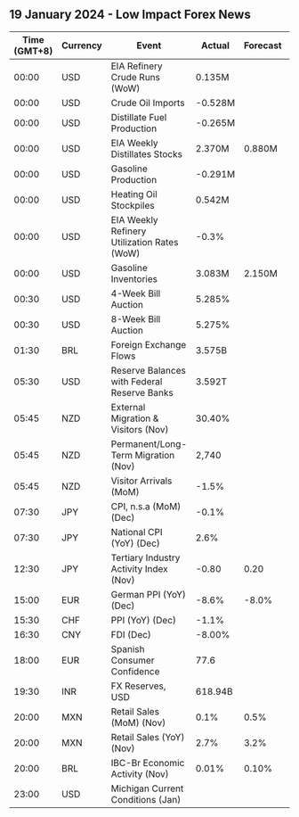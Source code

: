 ## 19 January 2024 - Low Impact Forex News

| Time (GMT+8) | Currency | Event | Actual | Forecast | Previous |
|------|----------|-------|--------|----------|----------|
| 00:00 | USD | EIA Refinery Crude Runs (WoW) | 0.135M |  | -0.161M |
| 00:00 | USD | Crude Oil Imports | -0.528M |  | 1.316M |
| 00:00 | USD | Distillate Fuel Production | -0.265M |  | -0.064M |
| 00:00 | USD | EIA Weekly Distillates Stocks | 2.370M | 0.880M | 6.528M |
| 00:00 | USD | Gasoline Production | -0.291M |  | 0.901M |
| 00:00 | USD | Heating Oil Stockpiles | 0.542M |  | -0.623M |
| 00:00 | USD | EIA Weekly Refinery Utilization Rates (WoW) | -0.3% |  | -0.6% |
| 00:00 | USD | Gasoline Inventories | 3.083M | 2.150M | 8.029M |
| 00:30 | USD | 4-Week Bill Auction | 5.285% |  | 5.280% |
| 00:30 | USD | 8-Week Bill Auction | 5.275% |  | 5.275% |
| 01:30 | BRL | Foreign Exchange Flows | 3.575B |  | -2.062B |
| 05:30 | USD | Reserve Balances with Federal Reserve Banks | 3.592T |  | 3.537T |
| 05:45 | NZD | External Migration & Visitors (Nov) | 30.40% |  | 39.80% |
| 05:45 | NZD | Permanent/Long-Term Migration (Nov) | 2,740 |  | 9,090 |
| 05:45 | NZD | Visitor Arrivals (MoM) | -1.5% |  | -6.7% |
| 07:30 | JPY | CPI, n.s.a (MoM) (Dec) | -0.1% |  | -0.2% |
| 07:30 | JPY | National CPI (YoY) (Dec) | 2.6% |  | 2.8% |
| 12:30 | JPY | Tertiary Industry Activity Index (Nov) | -0.80 | 0.20 | -0.70 |
| 15:00 | EUR | German PPI (YoY) (Dec) | -8.6% | -8.0% | -7.9% |
| 15:30 | CHF | PPI (YoY) (Dec) | -1.1% |  | -1.3% |
| 16:30 | CNY | FDI (Dec) | -8.00% |  | -10.00% |
| 18:00 | EUR | Spanish Consumer Confidence | 77.6 |  | 76.7 |
| 19:30 | INR | FX Reserves, USD | 618.94B |  | 617.30B |
| 20:00 | MXN | Retail Sales (MoM) (Nov) | 0.1% | 0.5% | 0.8% |
| 20:00 | MXN | Retail Sales (YoY) (Nov) | 2.7% | 3.2% | 3.4% |
| 20:00 | BRL | IBC-Br Economic Activity (Nov) | 0.01% | 0.10% | -0.18% |
| 23:00 | USD | Michigan Current Conditions (Jan) |  |  | 73.3 |
